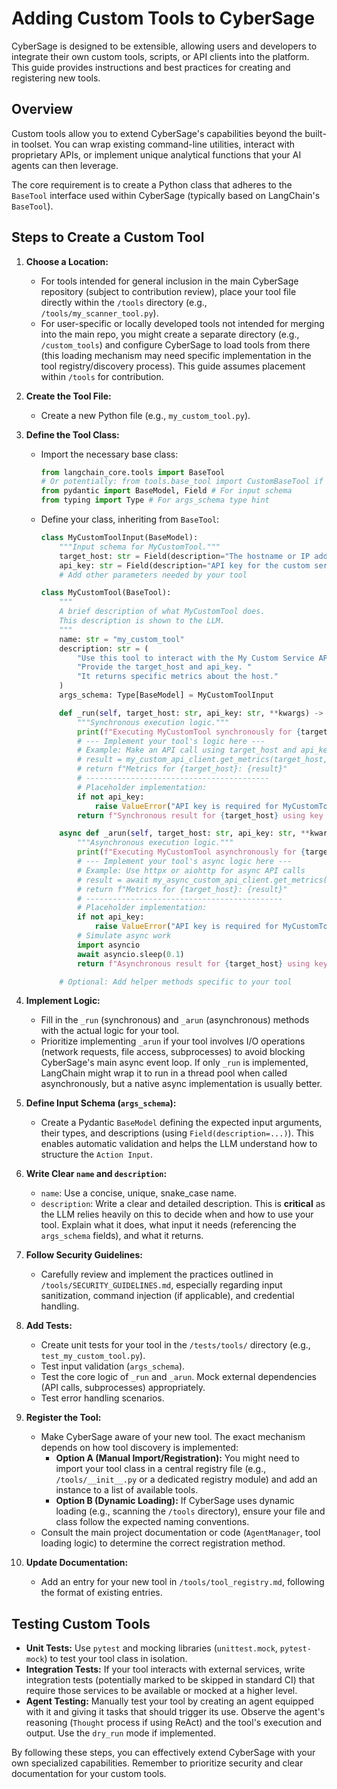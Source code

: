 # Adding Custom Tools to CyberSage

CyberSage is designed to be extensible, allowing users and developers to integrate their own custom tools, scripts, or API clients into the platform. This guide provides instructions and best practices for creating and registering new tools.

## Overview

Custom tools allow you to extend CyberSage's capabilities beyond the built-in toolset. You can wrap existing command-line utilities, interact with proprietary APIs, or implement unique analytical functions that your AI agents can then leverage.

The core requirement is to create a Python class that adheres to the `BaseTool` interface used within CyberSage (typically based on LangChain's `BaseTool`).

## Steps to Create a Custom Tool

1.  **Choose a Location:**
    *   For tools intended for general inclusion in the main CyberSage repository (subject to contribution review), place your tool file directly within the `/tools` directory (e.g., `/tools/my_scanner_tool.py`).
    *   For user-specific or locally developed tools not intended for merging into the main repo, you might create a separate directory (e.g., `/custom_tools`) and configure CyberSage to load tools from there (this loading mechanism may need specific implementation in the tool registry/discovery process). This guide assumes placement within `/tools` for contribution.

2.  **Create the Tool File:**
    *   Create a new Python file (e.g., `my_custom_tool.py`).

3.  **Define the Tool Class:**
    *   Import the necessary base class:
        ```python
        from langchain_core.tools import BaseTool
        # Or potentially: from tools.base_tool import CustomBaseTool if CyberSage uses a custom base
        from pydantic import BaseModel, Field # For input schema
        from typing import Type # For args_schema type hint
        ```
    *   Define your class, inheriting from `BaseTool`:
        ```python
        class MyCustomToolInput(BaseModel):
            """Input schema for MyCustomTool."""
            target_host: str = Field(description="The hostname or IP address to target.")
            api_key: str = Field(description="API key for the custom service.")
            # Add other parameters needed by your tool

        class MyCustomTool(BaseTool):
            """
            A brief description of what MyCustomTool does.
            This description is shown to the LLM.
            """
            name: str = "my_custom_tool"
            description: str = (
                "Use this tool to interact with the My Custom Service API. "
                "Provide the target_host and api_key. "
                "It returns specific metrics about the host."
            )
            args_schema: Type[BaseModel] = MyCustomToolInput

            def _run(self, target_host: str, api_key: str, **kwargs) -> str:
                """Synchronous execution logic."""
                print(f"Executing MyCustomTool synchronously for {target_host}")
                # --- Implement your tool's logic here ---
                # Example: Make an API call using target_host and api_key
                # result = my_custom_api_client.get_metrics(target_host, api_key)
                # return f"Metrics for {target_host}: {result}"
                # -----------------------------------------
                # Placeholder implementation:
                if not api_key:
                    raise ValueError("API key is required for MyCustomTool.")
                return f"Synchronous result for {target_host} using key ending in ...{api_key[-4:]}"

            async def _arun(self, target_host: str, api_key: str, **kwargs) -> str:
                """Asynchronous execution logic."""
                print(f"Executing MyCustomTool asynchronously for {target_host}")
                # --- Implement your tool's async logic here ---
                # Example: Use httpx or aiohttp for async API calls
                # result = await my_async_custom_api_client.get_metrics(target_host, api_key)
                # return f"Metrics for {target_host}: {result}"
                # --------------------------------------------
                # Placeholder implementation:
                if not api_key:
                    raise ValueError("API key is required for MyCustomTool.")
                # Simulate async work
                import asyncio
                await asyncio.sleep(0.1)
                return f"Asynchronous result for {target_host} using key ending in ...{api_key[-4:]}"

            # Optional: Add helper methods specific to your tool
        ```

4.  **Implement Logic:**
    *   Fill in the `_run` (synchronous) and `_arun` (asynchronous) methods with the actual logic for your tool.
    *   Prioritize implementing `_arun` if your tool involves I/O operations (network requests, file access, subprocesses) to avoid blocking CyberSage's main async event loop. If only `_run` is implemented, LangChain might wrap it to run in a thread pool when called asynchronously, but a native async implementation is usually better.

5.  **Define Input Schema (`args_schema`):**
    *   Create a Pydantic `BaseModel` defining the expected input arguments, their types, and descriptions (using `Field(description=...)`). This enables automatic validation and helps the LLM understand how to structure the `Action Input`.

6.  **Write Clear `name` and `description`:**
    *   `name`: Use a concise, unique, snake_case name.
    *   `description`: Write a clear and detailed description. This is **critical** as the LLM relies heavily on this to decide when and how to use your tool. Explain what it does, what input it needs (referencing the `args_schema` fields), and what it returns.

7.  **Follow Security Guidelines:**
    *   Carefully review and implement the practices outlined in `/tools/SECURITY_GUIDELINES.md`, especially regarding input sanitization, command injection (if applicable), and credential handling.

8.  **Add Tests:**
    *   Create unit tests for your tool in the `/tests/tools/` directory (e.g., `test_my_custom_tool.py`).
    *   Test input validation (`args_schema`).
    *   Test the core logic of `_run` and `_arun`. Mock external dependencies (API calls, subprocesses) appropriately.
    *   Test error handling scenarios.

9.  **Register the Tool:**
    *   Make CyberSage aware of your new tool. The exact mechanism depends on how tool discovery is implemented:
        *   **Option A (Manual Import/Registration):** You might need to import your tool class in a central registry file (e.g., `/tools/__init__.py` or a dedicated registry module) and add an instance to a list of available tools.
        *   **Option B (Dynamic Loading):** If CyberSage uses dynamic loading (e.g., scanning the `/tools` directory), ensure your file and class follow the expected naming conventions.
    *   Consult the main project documentation or code (`AgentManager`, tool loading logic) to determine the correct registration method.

10. **Update Documentation:**
    *   Add an entry for your new tool in `/tools/tool_registry.md`, following the format of existing entries.

## Testing Custom Tools

*   **Unit Tests:** Use `pytest` and mocking libraries (`unittest.mock`, `pytest-mock`) to test your tool class in isolation.
*   **Integration Tests:** If your tool interacts with external services, write integration tests (potentially marked to be skipped in standard CI) that require those services to be available or mocked at a higher level.
*   **Agent Testing:** Manually test your tool by creating an agent equipped with it and giving it tasks that should trigger its use. Observe the agent's reasoning (`Thought` process if using ReAct) and the tool's execution and output. Use the `dry_run` mode if implemented.

By following these steps, you can effectively extend CyberSage with your own specialized capabilities. Remember to prioritize security and clear documentation for your custom tools.
